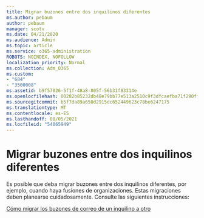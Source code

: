 ```yaml
---
title: Migrar buzones entre dos inquilinos diferentes
ms.author: pebaum
author: pebaum
manager: scotv
ms.date: 04/21/2020
ms.audience: Admin
ms.topic: article
ms.service: o365-administration
ROBOTS: NOINDEX, NOFOLLOW
localization_priority: Normal
ms.collection: Adm_O365
ms.custom:
- "684"
- "3500008"
ms.assetid: b9f57026-5f1f-48a8-805f-56b31f83314e
ms.openlocfilehash: 00282b85232db48e79bb77e513a2510c9f3dfcaefba71f290ff9fbfe98b98673
ms.sourcegitcommit: b5f7da89a650d2915dc652449623c78be6247175
ms.translationtype: MT
ms.contentlocale: es-ES
ms.lasthandoff: 08/05/2021
ms.locfileid: "54065949"
---
```

# <a name="migrate-mailboxes-between-two-different-tenants"></a>Migrar buzones entre dos inquilinos diferentes

Es posible que deba migrar buzones entre dos inquilinos diferentes, por ejemplo, cuando haya fusiones de organizaciones. Estas migraciones deben planearse cuidadosamente. Consulte las siguientes instrucciones:
  
[Cómo migrar los buzones de correo de un inquilino a otro](https://docs.microsoft.com/Exchange/mailbox-migration/migrate-mailboxes-across-tenants)
  